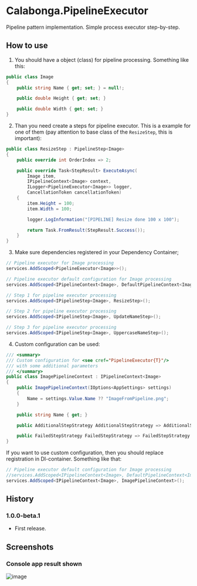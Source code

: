 # Calabonga.PipelineExecutor
Pipeline pattern implementation. Simple process executor step-by-step.


## How to use

1. You should have a object (class) for pipeline processing. Something like this:

```csharp
public class Image
{
    public string Name { get; set; } = null!;

    public double Height { get; set; }

    public double Width { get; set; }
}
```

2. Than you need create a steps for pipeline executor. This is a example for one of them (pay attention to base class of the `ResizeStep`, this is important):

```csharp
public class ResizeStep : PipelineStep<Image>
{
    public override int OrderIndex => 2;

    public override Task<StepResult> ExecuteAsync(
        Image item,
        IPipelineContext<Image> context,
        ILogger<PipelineExecutor<Image>> logger,
        CancellationToken cancellationToken)
    {
        item.Height = 100;
        item.Width = 100;

        logger.LogInformation("[PIPELINE] Resize done 100 x 100");

        return Task.FromResult(StepResult.Success());
    }
}
```

3. Make sure dependencies registered in your Dependency Container;

```csharp
// Pipeline executor for Image processing
services.AddScoped<PipelineExecutor<Image>>();

// Pipeline executor default configuration for Image processing
services.AddScoped<IPipelineContext<Image>, DefaultPipelineContext<Image>>();

// Step 1 for pipeline executor processing 
services.AddScoped<IPipelineStep<Image>, ResizeStep>();

// Step 2 for pipeline executor processing 
services.AddScoped<IPipelineStep<Image>, UpdateNameStep>();

// Step 3 for pipeline executor processing 
services.AddScoped<IPipelineStep<Image>, UppercaseNameStep>();
```

4. Custom configuration can be used:

```csharp
/// <summary>
/// Custom configuration for <see cref="PipelineExecutor{T}"/>
/// with some additional parameters
/// </summary>
public class ImagePipelineContext : IPipelineContext<Image>
{
    public ImagePipelineContext(IOptions<AppSettings> settings)
    {
        Name = settings.Value.Name ?? "ImageFromPipeline.png";
    }

    public string Name { get; }

    public AdditionalStepStrategy AdditionalStepStrategy => AdditionalStepStrategy.Append;

    public FailedStepStrategy FailedStepStrategy => FailedStepStrategy.NotStopPipeline;
}
```

If you want to use custom configuration, then you should replace registration in DI-container. Something like that:
```csharp
// Pipeline executor default configuration for Image processing
//services.AddScoped<IPipelineContext<Image>, DefaultPipelineContext<Image>>();
services.AddScoped<IPipelineContext<Image>, ImagePipelineContext>();
```


## History

### 1.0.0-beta.1

* First release.

## Screenshots

### Console app result shown
![image](https://github.com/user-attachments/assets/28852d02-c425-414c-8e39-112d02a1aed8)
